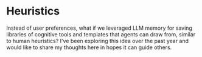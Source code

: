 # Heuristics
Instead of user preferences, what if we leveraged LLM memory for saving libraries of cognitive tools and templates that agents can draw from, similar to human heuristics? I've been exploring this idea over the past year and would like to share my thoughts here in hopes it can guide others.
